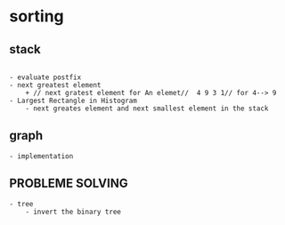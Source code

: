 # sorting

## stack

```

- evaluate postfix
- next greatest element 
    + // next gratest element for An elemet//  4 9 3 1// for 4--> 9
- Largest Rectangle in Histogram
    - next greates element and next smallest element in the stack
```
## graph
    - implementation
## PROBLEME SOLVING
    - tree
        - invert the binary tree